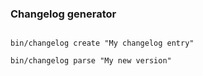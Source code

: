 ### Changelog generator


```

bin/changelog create "My changelog entry"
```

```
bin/changelog parse "My new version"
```